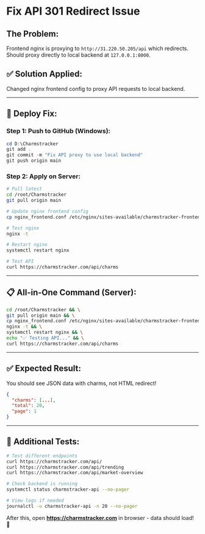 # Fix API 301 Redirect Issue

## The Problem:
Frontend nginx is proxying to `http://31.220.50.205/api` which redirects.
Should proxy directly to local backend at `127.0.0.1:8000`.

## ✅ Solution Applied:

Changed nginx frontend config to proxy API requests to local backend.

---

## 🚀 Deploy Fix:

### Step 1: Push to GitHub (Windows):
```powershell
cd D:\Charmstracker
git add .
git commit -m "Fix API proxy to use local backend"
git push origin main
```

### Step 2: Apply on Server:
```bash
# Pull latest
cd /root/Charmstracker
git pull origin main

# Update nginx frontend config
cp nginx_frontend.conf /etc/nginx/sites-available/charmstracker-frontend

# Test nginx
nginx -t

# Restart nginx
systemctl restart nginx

# Test API
curl https://charmstracker.com/api/charms
```

---

## 📋 All-in-One Command (Server):

```bash
cd /root/Charmstracker && \
git pull origin main && \
cp nginx_frontend.conf /etc/nginx/sites-available/charmstracker-frontend && \
nginx -t && \
systemctl restart nginx && \
echo "✅ Testing API..." && \
curl https://charmstracker.com/api/charms
```

---

## ✅ Expected Result:

You should see JSON data with charms, not HTML redirect!

```json
{
  "charms": [...],
  "total": 20,
  "page": 1
}
```

---

## 🧪 Additional Tests:

```bash
# Test different endpoints
curl https://charmstracker.com/api/
curl https://charmstracker.com/api/trending
curl https://charmstracker.com/api/market-overview

# Check backend is running
systemctl status charmstracker-api --no-pager

# View logs if needed
journalctl -u charmstracker-api -n 20 --no-pager
```

After this, open **https://charmstracker.com** in browser - data should load! 🎉
